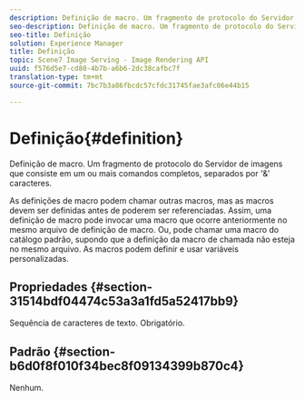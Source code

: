 ```yaml
---
description: Definição de macro. Um fragmento de protocolo do Servidor de imagens que consiste em um ou mais comandos completos, separados por '&' caracteres.
seo-description: Definição de macro. Um fragmento de protocolo do Servidor de imagens que consiste em um ou mais comandos completos, separados por '&' caracteres.
seo-title: Definição
solution: Experience Manager
title: Definição
topic: Scene7 Image Serving - Image Rendering API
uuid: f576d5e7-cd80-4b7b-a6b6-2dc38cafbc7f
translation-type: tm+mt
source-git-commit: 7bc7b3a86fbcdc57cfdc31745fae3afc06e44b15

---
```



# Definição{#definition}

Definição de macro. Um fragmento de protocolo do Servidor de imagens que consiste em um ou mais comandos completos, separados por &#39;&amp;&#39; caracteres.

As definições de macro podem chamar outras macros, mas as macros devem ser definidas antes de poderem ser referenciadas. Assim, uma definição de macro pode invocar uma macro que ocorre anteriormente no mesmo arquivo de definição de macro. Ou, pode chamar uma macro do catálogo padrão, supondo que a definição da macro de chamada não esteja no mesmo arquivo. As macros podem definir e usar variáveis personalizadas.

## Propriedades {#section-31514bdf04474c53a3a1fd5a52417bb9}

Sequência de caracteres de texto. Obrigatório.

## Padrão {#section-b6d0f8f010f34bec8f09134399b870c4}

Nenhum.
